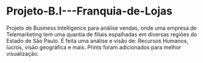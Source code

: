 # Projeto-B.I---Franquia-de-Lojas
Projeto de Business Intelligence para análise vendas, onde uma empresa de Telemarketing tem uma quantia de filiais espalhadas em diversas regiões do Estado de São Paulo.
É feita uma análise e visão de: Recursos Humanos, lucros, visão geográfica e mais.
Prints foram adicionados para melhor visualização.
